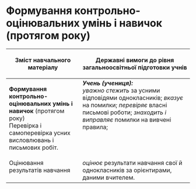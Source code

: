 # Формування контрольно-оцінювальних умінь і навичок (протягом року)
<table>
<thead>
  <tr>
    <th width="40%" align="center"><p>Зміст навчального матеріалу</p></td>
    <th width="60%" align="center"><p>Державні вимоги до рівня загальноосвітньої підготовки учнів</p></td>
  </tr>
</thead>
<tbody>
  <tr>
    <td width="40%" style="vertical-align:top !important;">
    <p><b>Формування контрольно-оцінювальних умінь і навичок</b> (протягом року)<br>
Перевірка і самоперевірка усних висловлювань і письмових робіт.</td>
    <td width="60%" style="vertical-align:top !important;">
<i><b>Учень (учениця):</b></i><br>
<i>уважно стежить</i> за усними відповідями однокласників; <i>вказує</i> на помилки; <i>перевіряє</i> власні письмові роботи; <i>знаходить і виправляє</i> помилки на вивчені правила;</td>
  </tr>
  <tr>
    <td width="40%" style="vertical-align:top !important;">
Оцінювання результатів навчання</td>
    <td width="60%" style="vertical-align:top !important;">
<i>оцінює</i> результати навчання свої й однокласників за орієнтирами, даними вчителем.</td>
  </tr>
</tbody>
</table>